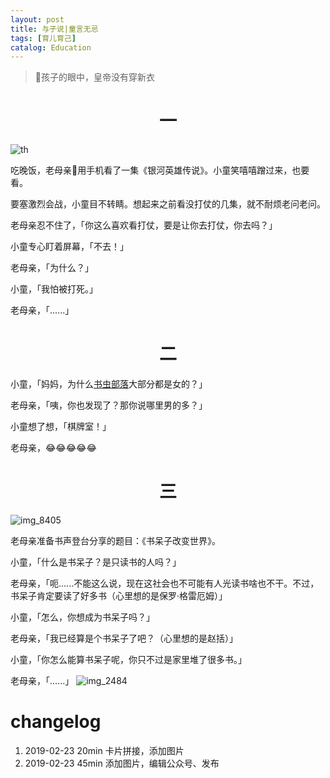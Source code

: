 ```yaml
---
layout: post
title: 与子说|童言无忌
tags: [育儿育己]
catalog: Education
---
```

> 孩子的眼中，皇帝没有穿新衣

# <center> 一

![th](https://user-images.githubusercontent.com/23351109/53287103-a5fc6a00-37b2-11e9-8395-753eb753098f.jpeg)

吃晚饭，老母亲用手机看了一集《银河英雄传说》。小童笑嘻嘻蹭过来，也要看。

要塞激烈会战，小童目不转睛。想起来之前看没打仗的几集，就不耐烦老问老问。

老母亲忍不住了，「你这么喜欢看打仗，要是让你去打仗，你去吗？」

小童专心盯着屏幕，「不去！」

老母亲，「为什么？」

小童，「我怕被打死。」

老母亲，「......」

# <center> 二

小童，「妈妈，为什么[书虫部落](https://mp.weixin.qq.com/mp/profile_ext?action=home&__biz=MjM5NDQxMDk2Mg==&scene=124#wechat_redirect)大部分都是女的？」

老母亲，「咦，你也发现了？那你说哪里男的多？」

小童想了想，「棋牌室！」

老母亲，😂😂😂😂😂

# <center> 三
![img_8405](https://user-images.githubusercontent.com/23351109/53287263-9da52e80-37b4-11e9-9aba-7e5cf0bf8a1a.jpg)

老母亲准备书声登台分享的题目：《书呆子改变世界》。

小童，「什么是书呆子？是只读书的人吗？」

老母亲，「呃......不能这么说，现在这社会也不可能有人光读书啥也不干。不过，书呆子肯定要读了好多书（心里想的是保罗·格雷厄姆）」

小童，「怎么，你想成为书呆子吗？」

老母亲，「我已经算是个书呆子了吧？（心里想的是赵括）」

小童，「你怎么能算书呆子呢，你只不过是家里堆了很多书。」

老母亲，「......」
![img_2484](https://user-images.githubusercontent.com/23351109/53287165-3aff6300-37b3-11e9-82f5-890bea0097f0.JPG)

# changelog

1. 2019-02-23 20min 卡片拼接，添加图片
2. 2019-02-23 45min 添加图片，编辑公众号、发布
